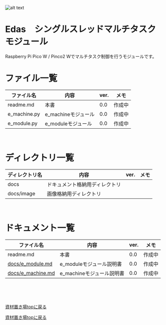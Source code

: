 ![alt text](docs/image/image03.jpg)

 # Edas　シングルスレッドマルチタスクモジュール
 Raspberry Pi Pico W / Pinco2 Wでマルチタスク制御を行うモジュールです。

# ファイル一覧

| ファイル名   | 内容                | ver. | メモ   |
| ------------ | ------------------- | ---- | ------ |
| readme.md    | 本書                | 0.0  | 作成中 |
| e_machine.py | e_machineモジュール | 0.0  | 作成中 |
| e_module.py  | e_moduleモジュール  | 0.0  | 作成中 |

<br>

# ディレクトリ一覧

| ディレクトリ名 | 内容                           | ver. | メモ |
| -------------- | ------------------------------ | ---- | ---- |
| docs           | ドキュメント格納用ディレクトリ |      |      |
| docs/image     | 画像格納用ディレクトリ         |      |      |

<br>

# ドキュメント一覧

| ファイル名                             | 内容                      | ver. | メモ   |
| -------------------------------------- | ------------------------- | ---- | ------ |
| readme.md                              | 本書                      | 0.0  | 作成中 |
| [docs/e_module.md](docs/e_module.md)   | e_moduleモジュール説明書  | 0.0  | 作成中 |
| [docs/e_machine.md](docs/e_machine.md) | e_machineモジュール説明書 | 0.0  | 作成中 |

<br>
<br>
<br>

[資材置き場topに戻る](../)

[資材置き場topに戻る](https://github.com/blueplanet081/pico_lib/)

